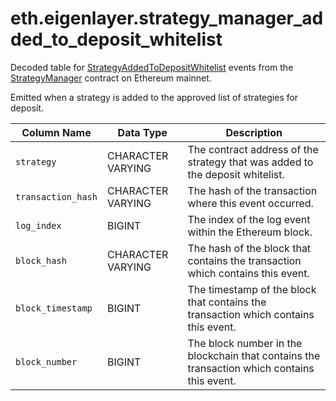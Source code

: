 # eth.eigenlayer.strategy_manager_added_to_deposit_whitelist

Decoded table for [StrategyAddedToDepositWhitelist](https://github.com/Layr-Labs/eigenlayer-contracts/blob/e80a45c5595dd7d2e31e06c021bad2ca7db0abc7/src/contracts/core/StrategyManager.sol#L85) events from the [StrategyManager](https://etherscan.io/address/0x858646372cc42e1a627fce94aa7a7033e7cf075a) contract on Ethereum mainnet.

Emitted when a strategy is added to the approved list of strategies for deposit.

| Column Name        | Data Type         | Description                                                                                 |
| ------------------ | ----------------- | ------------------------------------------------------------------------------------------- |
| `strategy`         | CHARACTER VARYING | The contract address of the strategy that was added to the deposit whitelist.               |
| `transaction_hash` | CHARACTER VARYING | The hash of the transaction where this event occurred.                                      |
| `log_index`        | BIGINT            | The index of the log event within the Ethereum block.                                       |
| `block_hash`       | CHARACTER VARYING | The hash of the block that contains the transaction which contains this event.              |
| `block_timestamp`  | BIGINT            | The timestamp of the block that contains the transaction which contains this event.         |
| `block_number`     | BIGINT            | The block number in the blockchain that contains the transaction which contains this event. |
